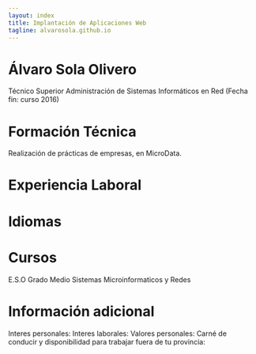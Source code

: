 ```yaml
---
layout: index
title: Implantación de Aplicaciones Web
tagline: alvarosola.github.io
---
```

# Álvaro Sola Olivero
Técnico Superior Administración de Sistemas Informáticos en Red (Fecha fin: curso 2016)
# Formación Técnica
Realización de prácticas de empresas, en MicroData.
# Experiencia Laboral
# Idiomas
# Cursos
E.S.O
Grado Medio Sistemas Microinformaticos y Redes
# Información adicional
Interes personales:
Interes laborales:
Valores personales:
Carné de conducir y disponibilidad para trabajar fuera de tu provincia:
